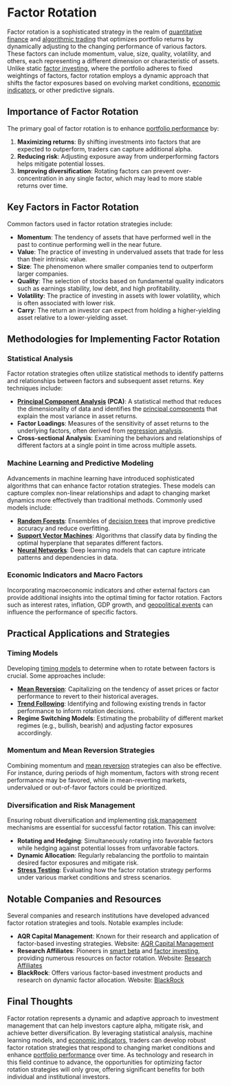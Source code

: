 # Factor Rotation

Factor rotation is a sophisticated strategy in the realm of [quantitative finance](../q/quantitative_finance.md) and [algorithmic trading](../a/algorithmic_trading.md) that optimizes portfolio returns by dynamically adjusting to the changing performance of various factors. These factors can include momentum, value, size, quality, volatility, and others, each representing a different dimension or characteristic of assets. Unlike static [factor investing](../f/factor_investing.md), where the portfolio adheres to fixed weightings of factors, factor rotation employs a dynamic approach that shifts the factor exposures based on evolving market conditions, [economic indicators](../e/economic_indicators.md), or other predictive signals.

## Importance of Factor Rotation

The primary goal of factor rotation is to enhance [portfolio performance](../p/portfolio_performance.md) by:

1. **Maximizing returns**: By shifting investments into factors that are expected to outperform, traders can capture additional alpha.
2. **Reducing risk**: Adjusting exposure away from underperforming factors helps mitigate potential losses.
3. **Improving diversification**: Rotating factors can prevent over-concentration in any single factor, which may lead to more stable returns over time.

## Key Factors in Factor Rotation

Common factors used in factor rotation strategies include:

- **Momentum**: The tendency of assets that have performed well in the past to continue performing well in the near future.
- **Value**: The practice of investing in undervalued assets that trade for less than their intrinsic value.
- **Size**: The phenomenon where smaller companies tend to outperform larger companies.
- **Quality**: The selection of stocks based on fundamental quality indicators such as earnings stability, low debt, and high profitability.
- **Volatility**: The practice of investing in assets with lower volatility, which is often associated with lower risk.
- **Carry**: The return an investor can expect from holding a higher-yielding asset relative to a lower-yielding asset.

## Methodologies for Implementing Factor Rotation

### Statistical Analysis

Factor rotation strategies often utilize statistical methods to identify patterns and relationships between factors and subsequent asset returns. Key techniques include:

- **[Principal Component Analysis](../p/principal_component_analysis_(pca).md) (PCA)**: A statistical method that reduces the dimensionality of data and identifies the [principal components](../p/principal_components_in_trading.md) that explain the most variance in asset returns. 
- **Factor Loadings**: Measures of the sensitivity of asset returns to the underlying factors, often derived from [regression analysis](../r/regression_analysis.md).
- **Cross-sectional Analysis**: Examining the behaviors and relationships of different factors at a single point in time across multiple assets.
  
### Machine Learning and Predictive Modeling

Advancements in machine learning have introduced sophisticated algorithms that can enhance factor rotation strategies. These models can capture complex non-linear relationships and adapt to changing market dynamics more effectively than traditional methods. Commonly used models include:

- **[Random Forests](../r/random_forests_in_trading.md)**: Ensembles of [decision trees](../d/decision_trees.md) that improve predictive accuracy and reduce overfitting.
- **[Support Vector Machines](../s/support_vector_machines_in_trading.md)**: Algorithms that classify data by finding the optimal hyperplane that separates different factors.
- **[Neural Networks](../n/neural_networks_in_trading.md)**: Deep learning models that can capture intricate patterns and dependencies in data.

### Economic Indicators and Macro Factors

Incorporating macroeconomic indicators and other external factors can provide additional insights into the optimal timing for factor rotation. Factors such as interest rates, inflation, GDP growth, and [geopolitical events](../g/geopolitical_events.md) can influence the performance of specific factors. 

## Practical Applications and Strategies

### Timing Models

Developing [timing models](../t/timing_models.md) to determine when to rotate between factors is crucial. Some approaches include:

- **[Mean Reversion](../m/mean_reversion.md)**: Capitalizing on the tendency of asset prices or factor performance to revert to their historical averages.
- **[Trend Following](../t/trend_following.md)**: Identifying and following existing trends in factor performance to inform rotation decisions.
- **Regime Switching Models**: Estimating the probability of different market regimes (e.g., bullish, bearish) and adjusting factor exposures accordingly.

### Momentum and Mean Reversion Strategies

Combining momentum and [mean reversion](../m/mean_reversion.md) strategies can also be effective. For instance, during periods of high momentum, factors with strong recent performance may be favored, while in mean-reverting markets, undervalued or out-of-favor factors could be prioritized.

### Diversification and Risk Management

Ensuring robust diversification and implementing [risk management](../r/risk_management.md) mechanisms are essential for successful factor rotation. This can involve:

- **Rotating and Hedging**: Simultaneously rotating into favorable factors while hedging against potential losses from unfavorable factors.
- **Dynamic Allocation**: Regularly rebalancing the portfolio to maintain desired factor exposures and mitigate risk.
- **[Stress Testing](../s/stress_testing_in_trading.md)**: Evaluating how the factor rotation strategy performs under various market conditions and stress scenarios.

## Notable Companies and Resources

Several companies and research institutions have developed advanced factor rotation strategies and tools. Notable examples include:

- **AQR Capital Management**: Known for their research and application of factor-based investing strategies. Website: [AQR Capital Management](https://www.aqr.com/)
- **Research Affiliates**: Pioneers in [smart beta](../s/smart_beta.md) and [factor investing](../f/factor_investing.md), providing numerous resources on factor rotation. Website: [Research Affiliates](https://www.researchaffiliates.com/)
- **BlackRock**: Offers various factor-based investment products and research on dynamic factor allocation. Website: [BlackRock](https://www.blackrock.com/)

## Final Thoughts

Factor rotation represents a dynamic and adaptive approach to investment management that can help investors capture alpha, mitigate risk, and achieve better diversification. By leveraging statistical analysis, machine learning models, and [economic indicators](../e/economic_indicators.md), traders can develop robust factor rotation strategies that respond to changing market conditions and enhance [portfolio performance](../p/portfolio_performance.md) over time. As technology and research in this field continue to advance, the opportunities for optimizing factor rotation strategies will only grow, offering significant benefits for both individual and institutional investors.